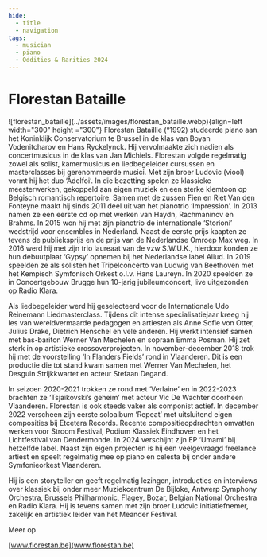 ```yaml
---
hide:
  - title
  - navigation
tags: 
  - musician
  - piano
  - Oddities & Rarities 2024 
---
```


# Florestan Bataille

<div class="grid" markdown>
![florestan_bataille](../assets/images/florestan_bataille.webp){align=left width="300" height ="300"}
Florestan Bataillie (°1992) studeerde piano aan het Koninklijk Conservatorium te Brussel in de klas van Boyan Vodenitcharov en Hans Ryckelynck. Hij vervolmaakte zich nadien als concertmusicus in de klas van Jan Michiels. Florestan volgde regelmatig zowel als solist, kamermusicus en liedbegeleider cursussen en masterclasses bij gerenommeerde musici. Met zijn broer Ludovic (viool) vormt hij het duo ‘Adelfoi’. In die bezetting spelen ze klassieke meesterwerken, gekoppeld aan eigen muziek en een sterke klemtoon op Belgisch romantisch repertoire. Samen met de zussen Fien en Riet Van den Fonteyne maakt hij sinds 2011 deel uit van het pianotrio ‘Impression’. In 2013 namen ze een eerste cd op met werken van Haydn, Rachmaninov en Brahms. In 2015 won hij met zijn pianotrio de internationale ‘Storioni’ wedstrijd voor ensembles in Nederland. Naast de eerste prijs kaapten ze tevens de publieksprijs en de prijs van de Nederlandse Omroep Max weg. In 2016 werd hij met zijn trio laureaat van de vzw S.W.U.K., hierdoor konden ze hun debuutplaat ‘Gypsy’ opnemen bij het Nederlandse label Aliud. In 2019 speelden ze als
solisten het Tripelconcerto van Ludwig van Beethoven met het Kempisch Symfonisch Orkest o.l.v. Hans Laureyn. In 2020 speelden ze in Concertgebouw Brugge hun 10-jarig jubileumconcert, live uitgezonden op Radio Klara.





</div> 


Als liedbegeleider werd hij geselecteerd voor de Internationale Udo Reinemann Liedmasterclass. Tijdens dit intense specialisatiejaar kreeg hij les van wereldvermaarde pedagogen en artiesten als Anne Sofie von Otter, Julius Drake, Dietrich Henschel en vele anderen. Hij werkt intensief samen met bas-bariton Werner Van Mechelen en sopraan Emma Posman. Hij zet sterk in op artistieke crossoverprojecten. In november-december 2018 trok hij met de voorstelling ‘In Flanders Fields’ rond in Vlaanderen. Dit is een productie die tot stand kwam samen met Werner Van Mechelen, het Desguin Strijkkwartet en acteur Stefaan Degand.

In seizoen 2020-2021 trokken ze rond met ‘Verlaine’ en in 2022-2023 brachten ze ‘Tsjaikovski’s geheim’ met acteur Vic De Wachter doorheen Vlaanderen. Florestan is ook steeds vaker als componist actief. In december 2022 verscheen zijn eerste soloalbum ‘Repeat’ met uitsluitend eigen composities bij Etcetera Records. Recente compositieopdrachten omvatten werken voor Stroom Festival, Podium Klassiek Eindhoven en het Lichtfestival van Dendermonde. In 2024 verschijnt zijn EP ‘Umami’ bij hetzelfde label. Naast zijn eigen projecten is hij een veelgevraagd freelance artiest en speelt regelmatig mee op piano en celesta bij onder andere Symfonieorkest Vlaanderen.

Hij is een storyteller en geeft regelmatig lezingen, introducties en interviews over klassiek bij onder meer Muziekcentrum De Bijloke, Antwerp Symphony Orchestra, Brussels Philharmonic, Flagey, Bozar, Belgian National Orchestra en Radio Klara. Hij is tevens samen met zijn broer Ludovic initiatiefnemer, zakelijk en artistiek leider van het Meander Festival.

Meer op

[www.florestan.be](www.florestan.be)
